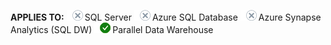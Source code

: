 <Token>**APPLIES TO:** ![No](media/no.png)SQL Server ![No](media/no.png)Azure SQL Database ![No](media/no.png)Azure Synapse Analytics (SQL DW) ![Yes](media/yes.png)Parallel Data Warehouse </Token>

